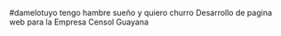 #damelotuyo tengo hambre sueño y quiero churro 
Desarrollo de pagina web para la Empresa Censol Guayana
